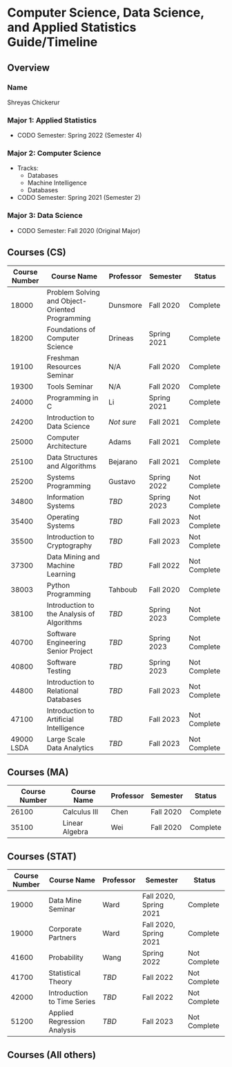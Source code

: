 # Computer Science, Data Science, and Applied Statistics Guide/Timeline
## Overview
### Name
Shreyas Chickerur
### Major 1: Applied Statistics
- CODO Semester: Spring 2022 (Semester 4)
### Major 2: Computer Science
- Tracks:
    - Databases
    - Machine Intelligence
    - Databases
- CODO Semester: Spring 2021 (Semester 2)
### Major 3: Data Science
- CODO Semester: Fall 2020 (Original Major)
## Courses (CS)
| Course Number | Course Name                                    | Professor | Semester  | Status   |
| -----------   | -----------                                    | --------- | --------  | -------- |
| 18000         | Problem Solving and Object-Oriented Programming| Dunsmore  | Fall 2020 | Complete |
| 18200         | Foundations of Computer Science                | Drineas   | Spring 2021 | Complete |
| 19100         | Freshman Resources Seminar                     | N/A       | Fall 2020 | Complete |
| 19300         | Tools Seminar                                  | N/A       | Fall 2020 | Complete |
| 24000         | Programming in C                               | Li        | Spring 2021 | Complete |
| 24200         | Introduction to Data Science                   | *Not sure*| Fall 2021 | Complete |
| 25000         | Computer Architecture                          | Adams     | Fall 2021 | Complete |
| 25100         | Data Structures and Algorithms                 | Bejarano  | Fall 2021 | Complete |
| 25200         | Systems Programming                            | Gustavo   | Spring 2022 | Not Complete |
| 34800         | Information Systems                            | *TBD*   | Spring 2023 | Not Complete |
| 35400         | Operating Systems                              | *TBD*   | Fall 2023   | Not Complete |
| 35500         | Introduction to Cryptography                   | *TBD*   | Fall 2023   | Not Complete |
| 37300         | Data Mining and Machine Learning               | *TBD*     | Fall 2022 | Not Complete |
| 38003         | Python Programming                             | Tahboub   | Fall 2020 | Complete |
| 38100         | Introduction to the Analysis of Algorithms     | *TBD*   | Spring 2023 | Not Complete |
| 40700         | Software Engineering Senior Project            | *TBD*   | Spring 2023 | Not Complete |
| 40800         | Software Testing                               | *TBD*   | Spring 2023 | Not Complete |
| 44800         | Introduction to Relational Databases           | *TBD*   | Fall 2023   | Not Complete |
| 47100         | Introduction to Artificial Intelligence        | *TBD*   | Fall 2023   | Not Complete |
| 49000 LSDA    | Large Scale Data Analytics                     | *TBD*   | Fall 2023   | Not Complete |

## Courses (MA)
| Course Number | Course Name | Professor | Semester  | Status   |
| -----------   | ----------- | --------- | --------  | -------- |
| 26100         | Calculus III | Chen  | Fall 2020 | Complete |
| 35100         | Linear Algebra | Wei  | Fall 2020 | Complete |
## Courses (STAT)
| Course Number | Course Name                                    | Professor | Semester  | Status   |
| -----------   | -----------                                    | --------- | --------  | -------- |
| 19000         | Data Mine Seminar | Ward  | Fall 2020, Spring 2021 | Complete |
| 19000         | Corporate Partners | Ward  | Fall 2020, Spring 2021 | Complete |
| 41600         | Probability | Wang  | Spring 2022 | Not Complete |
| 41700         | Statistical Theory | *TBD*  | Fall 2022 | Not Complete |
| 42000         | Introduction to Time Series | *TBD*  | Fall 2022 | Not Complete |
| 51200         | Applied Regression Analysis | *TBD*  | Fall 2023 | Not Complete |

## Courses (All others)